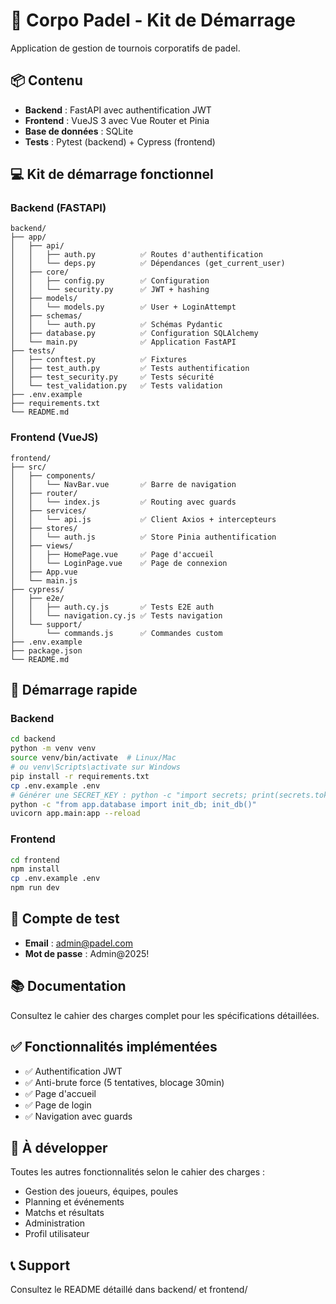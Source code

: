 # 🎾 Corpo Padel - Kit de Démarrage

Application de gestion de tournois corporatifs de padel.

## 📦 Contenu

- **Backend** : FastAPI avec authentification JWT
- **Frontend** : VueJS 3 avec Vue Router et Pinia
- **Base de données** : SQLite
- **Tests** : Pytest (backend) + Cypress (frontend)

## 💻 Kit de démarrage fonctionnel

### Backend (FASTAPI)
```
backend/
├── app/
│   ├── api/
│   │   ├── auth.py          ✅ Routes d'authentification
│   │   └── deps.py          ✅ Dépendances (get_current_user)
│   ├── core/
│   │   ├── config.py        ✅ Configuration
│   │   └── security.py      ✅ JWT + hashing
│   ├── models/
│   │   └── models.py        ✅ User + LoginAttempt
│   ├── schemas/
│   │   └── auth.py          ✅ Schémas Pydantic
│   ├── database.py          ✅ Configuration SQLAlchemy
│   └── main.py              ✅ Application FastAPI
├── tests/
│   ├── conftest.py          ✅ Fixtures
│   ├── test_auth.py         ✅ Tests authentification
│   ├── test_security.py     ✅ Tests sécurité
│   └── test_validation.py   ✅ Tests validation
├── .env.example
├── requirements.txt
└── README.md
```

### Frontend (VueJS)
```
frontend/
├── src/
│   ├── components/
│   │   └── NavBar.vue       ✅ Barre de navigation
│   ├── router/
│   │   └── index.js         ✅ Routing avec guards
│   ├── services/
│   │   └── api.js           ✅ Client Axios + intercepteurs
│   ├── stores/
│   │   └── auth.js          ✅ Store Pinia authentification
│   ├── views/
│   │   ├── HomePage.vue     ✅ Page d'accueil
│   │   └── LoginPage.vue    ✅ Page de connexion
│   ├── App.vue
│   └── main.js
├── cypress/
│   ├── e2e/
│   │   ├── auth.cy.js       ✅ Tests E2E auth
│   │   └── navigation.cy.js ✅ Tests navigation
│   └── support/
│       └── commands.js      ✅ Commandes custom
├── .env.example
├── package.json
└── README.md
```

## 🚀 Démarrage rapide

### Backend
```bash
cd backend
python -m venv venv
source venv/bin/activate  # Linux/Mac
# ou venv\Scripts\activate sur Windows
pip install -r requirements.txt
cp .env.example .env
# Générer une SECRET_KEY : python -c "import secrets; print(secrets.token_urlsafe(32))"
python -c "from app.database import init_db; init_db()"
uvicorn app.main:app --reload
```

### Frontend
```bash
cd frontend
npm install
cp .env.example .env
npm run dev
```

## 🔐 Compte de test

- **Email** : admin@padel.com
- **Mot de passe** : Admin@2025!

## 📚 Documentation

Consultez le cahier des charges complet pour les spécifications détaillées.

## ✅ Fonctionnalités implémentées

- ✅ Authentification JWT
- ✅ Anti-brute force (5 tentatives, blocage 30min)
- ✅ Page d'accueil
- ✅ Page de login
- ✅ Navigation avec guards

## 🎯 À développer

Toutes les autres fonctionnalités selon le cahier des charges :
- Gestion des joueurs, équipes, poules
- Planning et événements
- Matchs et résultats
- Administration
- Profil utilisateur

## 📞 Support

Consultez le README détaillé dans backend/ et frontend/
